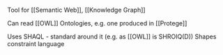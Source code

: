 Tool for [[Semantic Web]], [[Knowledge Graph]]

Can read [[OWL]] Ontologies, e.g. one produced in [[Protege]]

Uses SHAQL - standard around it
(e.g. as [[OWL]] is SHROIQ(D))
Shapes constraint language